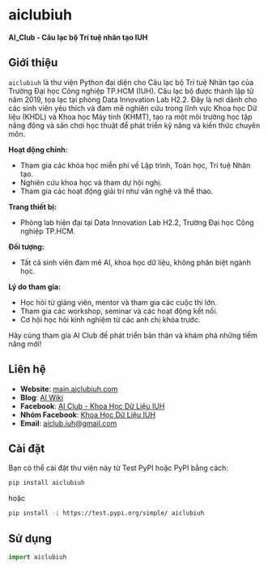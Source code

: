 # aiclubiuh

**AI_Club - Câu lạc bộ Trí tuệ nhân tạo IUH**

## Giới thiệu

`aiclubiuh` là thư viện Python đại diện cho Câu lạc bộ Trí tuệ Nhân tạo của Trường Đại học Công nghiệp TP.HCM (IUH). 
Câu lạc bộ được thành lập từ năm 2019, tọa lạc tại phòng Data Innovation Lab H2.2. Đây là nơi dành cho các sinh viên yêu thích và đam mê nghiên cứu trong lĩnh vực Khoa học Dữ liệu (KHDL) và Khoa học Máy tính (KHMT), tạo ra một môi trường học tập năng động và sân chơi học thuật để phát triển kỹ năng và kiến thức chuyên môn.

**Hoạt động chính:**
- Tham gia các khóa học miễn phí về Lập trình, Toán học, Trí tuệ Nhân tạo.
- Nghiên cứu khoa học và tham dự hội nghị.
- Tham gia các hoạt động giải trí như văn nghệ và thể thao.

**Trang thiết bị:**
- Phòng lab hiện đại tại Data Innovation Lab H2.2, Trường Đại học Công nghiệp TP.HCM.

**Đối tượng:**
- Tất cả sinh viên đam mê AI, khoa học dữ liệu, không phân biệt ngành học.

**Lý do tham gia:**
- Học hỏi từ giảng viên, mentor và tham gia các cuộc thi lớn.
- Tham gia các workshop, seminar và các hoạt động kết nối.
- Cơ hội học hỏi kinh nghiệm từ các anh chị khóa trước.

Hãy cùng tham gia AI Club để phát triển bản thân và khám phá những tiềm năng mới!

## Liên hệ

- **Website**: [main.aiclubiuh.com](https://main.aiclubiuh.com)
- **Blog**: [AI Wiki](https://aiwiki.github.io/)
- **Facebook**: [AI Club - Khoa Học Dữ Liệu IUH](https://www.facebook.com/aiclub.iuh)
- **Nhóm Facebook**: [Khoa Học Dữ Liệu IUH](https://www.facebook.com/groups/khdl.iuh)
- **Email**: aiclub.iuh@gmail.com

## Cài đặt

Bạn có thể cài đặt thư viện này từ Test PyPI hoặc PyPI bằng cách:

```bash
pip install aiclubiuh
```
hoặc 

```bash
pip install -i https://test.pypi.org/simple/ aiclubiuh
```

## Sử dụng

```python
import aiclubiuh
```
